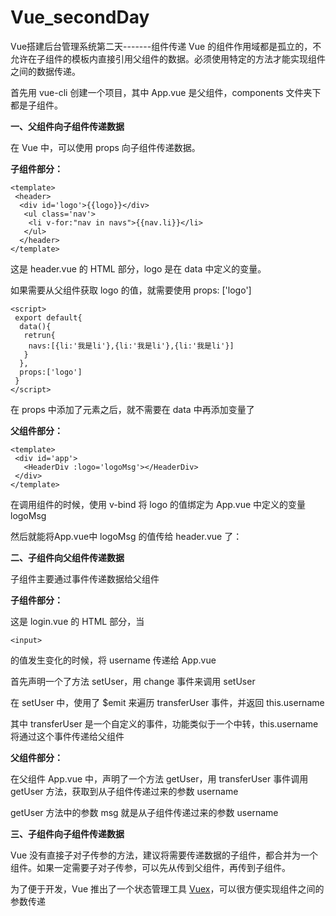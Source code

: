 ﻿# Vue_secondDay
Vue搭建后台管理系统第二天-------组件传递
Vue 的组件作用域都是孤立的，不允许在子组件的模板内直接引用父组件的数据。必须使用特定的方法才能实现组件之间的数据传递。

首先用 vue-cli 创建一个项目，其中 App.vue 是父组件，components 文件夹下都是子组件。

**一、父组件向子组件传递数据**

在 Vue 中，可以使用 props 向子组件传递数据。

 
**子组件部分：**
```
<template>
 <header>
  <div id='logo'>{{logo}}</div>
   <ul class='nav'>
    <li v-for:"nav in navs">{{nav.li}}</li>
   </ul>
  </header>
</template>
```

这是 header.vue 的 HTML 部分，logo 是在 data 中定义的变量。

如果需要从父组件获取 logo 的值，就需要使用 props: ['logo']

```
<script>
 export default{
  data(){
   retrun{
    navs:[{li:'我是li'},{li:'我是li'},{li:'我是li'}]
   }
  },
  props:['logo']
 }
</script>
```


在 props 中添加了元素之后，就不需要在 data 中再添加变量了

**父组件部分：**

```
<template>
 <div id='app'>
   <HeaderDiv :logo='logoMsg'></HeaderDiv>
 </div>
</template>
```

在调用组件的时候，使用 v-bind 将 logo 的值绑定为 App.vue 中定义的变量 logoMsg


然后就能将App.vue中 logoMsg 的值传给 header.vue 了：


**二、子组件向父组件传递数据**

 子组件主要通过事件传递数据给父组件

 

**子组件部分：**

 

这是 login.vue 的 HTML 部分，当
```
<input>
```
的值发生变化的时候，将 username 传递给 App.vue

首先声明一个了方法 setUser，用 change 事件来调用 setUser



在 setUser 中，使用了 $emit 来遍历 transferUser 事件，并返回 this.username

其中 transferUser 是一个自定义的事件，功能类似于一个中转，this.username 将通过这个事件传递给父组件 

 

**父组件部分：**


在父组件 App.vue 中，声明了一个方法 getUser，用 transferUser 事件调用 getUser 方法，获取到从子组件传递过来的参数 username


getUser 方法中的参数 msg 就是从子组件传递过来的参数 username

**三、子组件向子组件传递数据**

Vue 没有直接子对子传参的方法，建议将需要传递数据的子组件，都合并为一个组件。如果一定需要子对子传参，可以先从传到父组件，再传到子组件。

为了便于开发，Vue 推出了一个状态管理工具 [Vuex](https://vuex.vuejs.org/zh-cn/)，可以很方便实现组件之间的参数传递